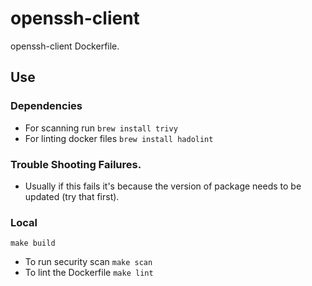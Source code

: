openssh-client
===

openssh-client Dockerfile.


## Use
### Dependencies
* For scanning run `brew install trivy`
* For linting docker files `brew install hadolint`

### Trouble Shooting Failures.
* Usually if this fails it's because the version of package needs to be updated (try that first).


### Local
```
make build
```
* To run security scan `make scan`
* To lint the Dockerfile `make lint`
